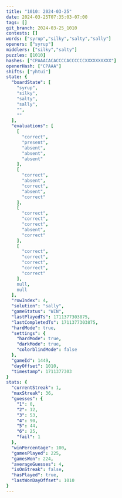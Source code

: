 ```yaml
---
title: "1010: 2024-03-25"
date: 2024-03-25T07:35:03-07:00
tags: []
git_branch: 2024-03-25_1010
contests: []
words: ["syrup","silky","salty","sally"]
openers: ["syrup"]
middlers: ["silky","salty"]
puzzles: [1010]
hashes: ["CPAAACACACCCCACCCCCCXXXXXXXXXX"]
openerHash: ["CPAAA"]
shifts: ["yhtui"]
state: {
  "boardState": [
    "syrup",
    "silky",
    "salty",
    "sally",
    "",
    ""
  ],
  "evaluations": [
    [
      "correct",
      "present",
      "absent",
      "absent",
      "absent"
    ],
    [
      "correct",
      "absent",
      "correct",
      "absent",
      "correct"
    ],
    [
      "correct",
      "correct",
      "correct",
      "absent",
      "correct"
    ],
    [
      "correct",
      "correct",
      "correct",
      "correct",
      "correct"
    ],
    null,
    null
  ],
  "rowIndex": 4,
  "solution": "sally",
  "gameStatus": "WIN",
  "lastPlayedTs": 1711377303875,
  "lastCompletedTs": 1711377303875,
  "hardMode": true,
  "settings": {
    "hardMode": true,
    "darkMode": true,
    "colorblindMode": false
  },
  "gameId": 1449,
  "dayOffset": 1010,
  "timestamp": 1711377303
}
stats: {
  "currentStreak": 1,
  "maxStreak": 36,
  "guesses": {
    "1": 0,
    "2": 12,
    "3": 53,
    "4": 90,
    "5": 44,
    "6": 25,
    "fail": 1
  },
  "winPercentage": 100,
  "gamesPlayed": 225,
  "gamesWon": 224,
  "averageGuesses": 4,
  "isOnStreak": false,
  "hasPlayed": true,
  "lastWonDayOffset": 1010
}
---
```

<!-- more -->
